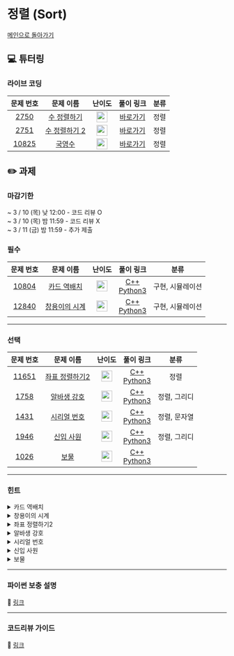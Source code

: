 # 정렬 (Sort)

[메인으로 돌아가기](https://github.com/Altu-Bitu-2/Notice)

## 💻 튜터링

### 라이브 코딩

|문제 번호|문제 이름|난이도|풀이 링크|분류|
| :-----: | :-----: | :-----: | :-----: | :-----: |
|<a href="https://www.acmicpc.net/problem/2750" target="_blank">2750</a>|<a href="https://www.acmicpc.net/problem/2750" target="_blank">수 정렬하기</a>|<img height="25px" width="25px" src="https://static.solved.ac/tier_small/5.svg"/>|[바로가기](https://github.com/Altu-Bitu-2/Notice/blob/main/03%EC%9B%94%2004%EC%9D%BC%20-%20%EC%A0%95%EB%A0%AC/%EB%9D%BC%EC%9D%B4%EB%B8%8C%20%EC%BD%94%EB%94%A9/2750.cpp)|정렬|
|<a href="https://www.acmicpc.net/problem/2751" target="_blank">2751</a>|<a href="https://www.acmicpc.net/problem/2751" target="_blank">수 정렬하기 2</a>|<img height="25px" width="25px" src="https://static.solved.ac/tier_small/6.svg"/>|[바로가기](https://github.com/Altu-Bitu-2/Notice/blob/main/03%EC%9B%94%2004%EC%9D%BC%20-%20%EC%A0%95%EB%A0%AC/%EB%9D%BC%EC%9D%B4%EB%B8%8C%20%EC%BD%94%EB%94%A9/2751.cpp)|정렬|
|<a href="https://www.acmicpc.net/problem/10825" target="_blank">10825</a>|<a href="https://www.acmicpc.net/problem/10825" target="_blank">국영수</a>|<img height="25px" width="25px" src="https://static.solved.ac/tier_small/7.svg"/>|[바로가기](https://github.com/Altu-Bitu-2/Notice/blob/main/03%EC%9B%94%2004%EC%9D%BC%20-%20%EC%A0%95%EB%A0%AC/%EB%9D%BC%EC%9D%B4%EB%B8%8C%20%EC%BD%94%EB%94%A9/10825.cpp)|정렬|


## ✏️ 과제
### 마감기한
~ 3 / 10 (목) 낮 12:00 - 코드 리뷰 O </br>
~ 3 / 10 (목) 밤 11:59 - 코드 리뷰 X </br>
~ 3 / 11 (금) 밤 11:59 - 추가 제출 </br>

### 필수

|문제 번호|문제 이름|난이도|풀이 링크|분류|
| :-----: | :-----: | :-----: | :-----: | :-----: |
|<a href="https://www.acmicpc.net/problem/10804" target="_blank">10804</a>|<a href="https://www.acmicpc.net/problem/10804" target="_blank">카드 역배치</a>|<img height="25px" width="25px" src="https://static.solved.ac/tier_small/4.svg"/>|[C++](https://github.com/Altu-Bitu-2/Notice/blob/main/03%EC%9B%94%2004%EC%9D%BC%20-%20%EC%A0%95%EB%A0%AC/%EA%B3%BC%EC%A0%9C/10804.cpp)</br>[Python3](https://github.com/Altu-Bitu-2/Notice/blob/main/03%EC%9B%94%2004%EC%9D%BC%20-%20%EC%A0%95%EB%A0%AC/%EA%B3%BC%EC%A0%9C/10804.py)|구현, 시뮬레이션|
|<a href="https://www.acmicpc.net/problem/12840" target="_blank">12840</a>|<a href="https://www.acmicpc.net/problem/12840" target="_blank">창용이의 시계</a>|<img height="25px" width="25px" src="https://static.solved.ac/tier_small/3.svg"/>|[C++](https://github.com/Altu-Bitu-2/Notice/blob/main/03%EC%9B%94%2004%EC%9D%BC%20-%20%EC%A0%95%EB%A0%AC/%EA%B3%BC%EC%A0%9C/12840.cpp)</br>[Python3](https://github.com/Altu-Bitu-2/Notice/blob/main/03%EC%9B%94%2004%EC%9D%BC%20-%20%EC%A0%95%EB%A0%AC/%EA%B3%BC%EC%A0%9C/12840.py)|구현, 시뮬레이션|


---

### 선택

|문제 번호|문제 이름|난이도|풀이 링크|분류|
| :-----: | :-----: | :-----: | :-----: | :-----: |
|<a href="https://www.acmicpc.net/problem/11651" target="_blank">11651</a>|<a href="https://www.acmicpc.net/problem/11651" target="_blank">좌표 정렬하기2</a>|<img height="25px" width="25px" src="https://static.solved.ac/tier_small/9.svg"/>|[C++](https://github.com/Altu-Bitu-2/Notice/blob/main/03%EC%9B%94%2004%EC%9D%BC%20-%20%EC%A0%95%EB%A0%AC/%EA%B3%BC%EC%A0%9C/11651.cpp)</br>[Python3](https://github.com/Altu-Bitu-2/Notice/blob/main/03%EC%9B%94%2004%EC%9D%BC%20-%20%EC%A0%95%EB%A0%AC/%EA%B3%BC%EC%A0%9C/11651.py)|정렬|
|<a href="https://www.acmicpc.net/problem/1758" target="_blank">1758</a>|<a href="https://www.acmicpc.net/problem/1758" target="_blank">알바생 강호</a>|<img height="25px" width="25px" src="https://static.solved.ac/tier_small/7.svg"/>|[C++](https://github.com/Altu-Bitu-2/Notice/blob/main/03%EC%9B%94%2004%EC%9D%BC%20-%20%EC%A0%95%EB%A0%AC/%EA%B3%BC%EC%A0%9C/1758.cpp)</br>[Python3](https://github.com/Altu-Bitu-2/Notice/blob/main/03%EC%9B%94%2004%EC%9D%BC%20-%20%EC%A0%95%EB%A0%AC/%EA%B3%BC%EC%A0%9C/1758.py)|정렬, 그리디|
|<a href="https://www.acmicpc.net/problem/1431" target="_blank">1431</a>|<a href="https://www.acmicpc.net/problem/1431" target="_blank">시리얼 번호</a>|<img height="25px" width="25px" src="https://static.solved.ac/tier_small/8.svg"/>|[C++](https://github.com/Altu-Bitu-2/Notice/blob/main/03%EC%9B%94%2004%EC%9D%BC%20-%20%EC%A0%95%EB%A0%AC/%EA%B3%BC%EC%A0%9C/1431.cpp)</br>[Python3](https://github.com/Altu-Bitu-2/Notice/blob/main/03%EC%9B%94%2004%EC%9D%BC%20-%20%EC%A0%95%EB%A0%AC/%EA%B3%BC%EC%A0%9C/1431.py)|정렬, 문자열|
|<a href="https://www.acmicpc.net/problem/1946" target="_blank">1946</a>|<a href="https://www.acmicpc.net/problem/1946" target="_blank">신입 사원</a>|<img height="25px" width="25px" src="https://static.solved.ac/tier_small/10.svg"/>|[C++](https://github.com/Altu-Bitu-2/Notice/blob/main/03%EC%9B%94%2004%EC%9D%BC%20-%20%EC%A0%95%EB%A0%AC/%EA%B3%BC%EC%A0%9C/1946.cpp)</br>[Python3](https://github.com/Altu-Bitu-2/Notice/blob/main/03%EC%9B%94%2004%EC%9D%BC%20-%20%EC%A0%95%EB%A0%AC/%EA%B3%BC%EC%A0%9C/1946.py)|정렬, 그리디|
|<a href="https://www.acmicpc.net/problem/1026" target="_blank">1026</a>|<a href="https://www.acmicpc.net/problem/1026" target="_blank">보물</a>|<img height="25px" width="25px" src="https://static.solved.ac/tier_small/7.svg"/>|[C++](https://github.com/Altu-Bitu-2/Notice/blob/main/03%EC%9B%94%2004%EC%9D%BC%20-%20%EC%A0%95%EB%A0%AC/%EA%B3%BC%EC%A0%9C/1026.cpp)</br>[Python3](https://github.com/Altu-Bitu-2/Notice/blob/main/03%EC%9B%94%2004%EC%9D%BC%20-%20%EC%A0%95%EB%A0%AC/%EA%B3%BC%EC%A0%9C/1026.py)||

---

### 힌트

<details>
<summary>카드 역배치</summary>
<div markdown="1">
&nbsp;&nbsp;&nbsp;&nbsp;카드는 20개로 한정되어 있으니 시간초과 날 걱정은 없어 보여요. 문제에서 하란 대로 해볼까요! 카드를 역순으로 바꾸는 건 어떻게 할 수 있을까요? 튜터링 때 배운 걸 활용해 볼 수 있어요!
</div>
</details>

<details>
<summary>창용이의 시계</summary>
<div markdown="1">
&nbsp;&nbsp;&nbsp;&nbsp;시간계산을 용이하게 하기 위해서 시,분,초를 하나의 수직선 상에 위치시켜볼까요? 그리고 나서, 시계를 앞으로 돌리면 시간이 증가하고, 뒤로 돌리면 시간이 감소하는 것을 그대로 구현하면 될 것 같아요. 그런데 한 없이 시간이 뒤로 간다면 어떻게 될까요..?
</div>
</details>

<details>
<summary>좌표 정렬하기2</summary>
<div markdown="1">
&nbsp;&nbsp;&nbsp;&nbsp;튜터링 때 다룬 응용문제에서 배운 부분을 활용해 볼 수 있겠어요!
</div>
</details>

<details>
<summary>알바생 강호</summary>
<div markdown="1">
&nbsp;&nbsp;&nbsp;&nbsp;강호가 팁을 가장 많이 받을 수 있는 배치는 어떻게 될까요? 1등 사람의 팁이 적어야 좋을지 많아야 좋을지를 생각해 봅시다!
</div>
</details>

<details>
<summary>시리얼 번호</summary>
<div markdown="1">
&nbsp;&nbsp;&nbsp;&nbsp;우선 문제에서 원하는 조건대로 정렬을 하는 문제이니, 비교함수를 활용해야할 것 같아요. 그런데 문자열을 다루는 게 조금 까다로워 보이네요! 문자를 숫자로, 숫자를 문자로 어떻게 다룰 수 있을까요?
</div>
</details>

<details>
<summary>신입 사원</summary>
<div markdown="1">
&nbsp;&nbsp;&nbsp;&nbsp;서류심사와 면접심사의 성적을 모두 고려해 동시에 비교하려니 힘드네요. 하나의 심사 순위만 비교하려면 어떻게 해야 할까요?
</div>
</details>

<details>
<summary>보물</summary>
<div markdown="1">
&nbsp;&nbsp;&nbsp;&nbsp;문제에 함정이 있어요. B는 재배열 할 수 없지만 A는 재배열이 가능하죠!
</div>
</details>

---

### 파이썬 보충 설명

🔗 [링크](https://diamond-drum-0d1.notion.site/7b889a419edc4a93b55986ca93877e2f)

---

### 코드리뷰 가이드

🔗 [링크](https://diamond-drum-0d1.notion.site/3-4-93d160e75a8d44e98556637602094d0c)

